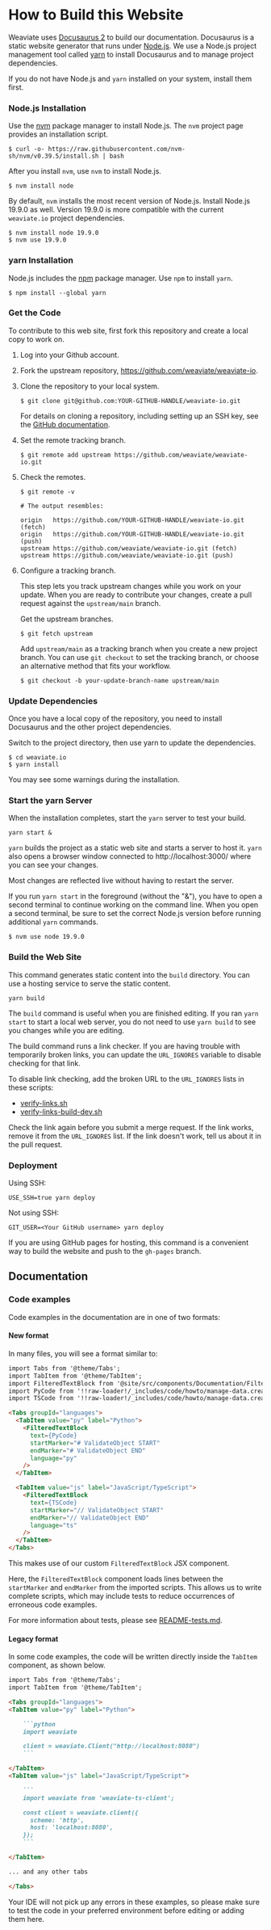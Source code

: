 # How to Build this Website

Weaviate uses [Docusaurus 2](https://docusaurus.io/) to build our
documentation. Docusaurus is a  static website generator that runs under
[Node.js](https://nodejs.org/). We use a Node.js project management tool called
[yarn](https://yarnpkg.com/) to install Docusaurus and to manage project
dependencies.

If you do not have Node.js and `yarn` installed on your system, install them
first.

### Node.js Installation

Use the [nvm](https://github.com/nvm-sh/nvm) package manager to install Node.js.
The `nvm` project page provides an installation script.

```
$ curl -o- https://raw.githubusercontent.com/nvm-sh/nvm/v0.39.5/install.sh | bash
```

After you install `nvm`, use `nvm` to install Node.js.

```
$ nvm install node
```

By default, `nvm` installs the most recent version of Node.js. Install Node.js
19.9.0 as well. Version 19.9.0 is more compatible with the current
`weaviate.io` project dependencies.

```
$ nvm install node 19.9.0
$ nvm use 19.9.0
```

### yarn Installation

Node.js includes the [npm](https://www.npmjs.com/) package manager. Use `npm`
to install `yarn`.

```
$ npm install --global yarn
```

### Get the Code

To contribute to this web site, first fork this repository and create a local
copy to work on.

1. Log into your Github account.
2. Fork the upstream repository, https://github.com/weaviate/weaviate-io.
3. Clone the repository to your local system.

   ```
   $ git clone git@github.com:YOUR-GITHUB-HANDLE/weaviate-io.git
   ```

   For details on cloning a repository, including setting up an SSH key, see the
   [GitHub documentation](https://docs.github.com/en/get-started/getting-started-with-git/about-remote-repositories).

4. Set the remote tracking branch.

   ```
   $ git remote add upstream https://github.com/weaviate/weaviate-io.git
   ```

5. Check the remotes.

   ```
   $ git remote -v

   # The output resembles:

   origin	https://github.com/YOUR-GITHUB-HANDLE/weaviate-io.git (fetch)
   origin	https://github.com/YOUR-GITHUB-HANDLE/weaviate-io.git (push)
   upstream	https://github.com/weaviate/weaviate-io.git (fetch)
   upstream	https://github.com/weaviate/weaviate-io.git (push)
   ```

6. Configure a tracking branch.

   This step lets you track upstream changes while you work on your update. When
   you are ready to contribute your changes, create a pull request against the
   `upstream/main` branch.

   Get the upstream branches.

   ```
   $ git fetch upstream
   ```

   Add `upstream/main` as a tracking branch when you create a new project
   branch. You can use `git checkout` to set the tracking branch, or choose an
   alternative method that fits your workflow.

   ```
   $ git checkout -b your-update-branch-name upstream/main
   ```

### Update Dependencies

Once you have a local copy of the repository, you need to install Docusaurus and
the other project dependencies.

Switch to the project directory, then use yarn to update the dependencies.

```
$ cd weaviate.io
$ yarn install
```

You may see some warnings during the installation.

### Start the yarn Server

When the installation completes, start the `yarn` server to test your build.

```
yarn start &
```

`yarn` builds the project as a static web site and starts a server to host it.
`yarn` also opens a browser window connected to http://localhost:3000/ where
you can see your changes.

Most changes are reflected live without having to restart the server.

If you run ``yarn start`` in the foreground (without the "&"), you have to open
a second terminal to continue working on the command line. When you open a
second terminal, be sure to set the correct Node.js version before running
additional `yarn` commands.

```
$ nvm use node 19.9.0
```

### Build the Web Site

This command generates static content into the ``build`` directory. You can use
a hosting service to serve the static content.

```
yarn build
```

The `build` command is useful when you are finished editing. If you ran
`yarn start` to start a local web server, you do not need to use `yarn build` to
see you changes while you are editing.

The build command runs a link checker. If you are having trouble with temporarily broken links, you can update the `URL_IGNORES` variable to disable checking for that link.

To disable link checking, add the broken URL to the `URL_IGNORES` lists in these scripts:

- [verify-links.sh](https://github.com/weaviate/weaviate-io/blob/main/_build_scripts/verify-links.sh)
- [verify-links-build-dev.sh](https://github.com/weaviate/weaviate-io/blob/main/_build_scripts/verify-links-build-dev.sh)

Check the link again before you submit a merge request. If the link works, remove it from the `URL_IGNORES` list. If the link doesn't work, tell us about it in the pull request.

### Deployment

Using SSH:

```
USE_SSH=true yarn deploy
```

Not using SSH:

```
GIT_USER=<Your GitHub username> yarn deploy
```

If you are using GitHub pages for hosting, this command is a convenient way to build the website and push to the `gh-pages` branch.

## Documentation

### Code examples

Code examples in the documentation are in one of two formats:

#### New format

In many files, you will see a format similar to:

```md
import Tabs from '@theme/Tabs';
import TabItem from '@theme/TabItem';
import FilteredTextBlock from '@site/src/components/Documentation/FilteredTextBlock';
import PyCode from '!!raw-loader!/_includes/code/howto/manage-data.create.py';
import TSCode from '!!raw-loader!/_includes/code/howto/manage-data.create.ts';

<Tabs groupId="languages">
  <TabItem value="py" label="Python">
    <FilteredTextBlock
      text={PyCode}
      startMarker="# ValidateObject START"
      endMarker="# ValidateObject END"
      language="py"
    />
  </TabItem>

  <TabItem value="js" label="JavaScript/TypeScript">
    <FilteredTextBlock
      text={TSCode}
      startMarker="// ValidateObject START"
      endMarker="// ValidateObject END"
      language="ts"
    />
  </TabItem>
</Tabs>
```

This makes use of our custom `FilteredTextBlock` JSX component.

Here, the `FilteredTextBlock` component loads lines between the `startMarker` and `endMarker` from the imported scripts. This allows us to write complete scripts, which may include tests to reduce occurrences of erroneous code examples.

For more information about tests, please see [README-tests.md](./README-tests.md).

#### Legacy format

In some code examples, the code will be written directly inside the `TabItem` component, as shown below.

```md
import Tabs from '@theme/Tabs';
import TabItem from '@theme/TabItem';

<Tabs groupId="languages">
<TabItem value="py" label="Python">

    ```python
    import weaviate

    client = weaviate.Client("http://localhost:8080")
    ```

</TabItem>
<TabItem value="js" label="JavaScript/TypeScript">

    ```
    import weaviate from 'weaviate-ts-client';

    const client = weaviate.client({
      scheme: 'http',
      host: 'localhost:8080',
    });
    ```

</TabItem>

... and any other tabs

</Tabs>
```

Your IDE will not pick up any errors in these examples, so please make sure to test the code in your preferred environment before editing or adding them here.
